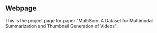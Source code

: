 ## <b>Webpage</b>


This is the project page for paper "MultiSum: A Dataset for Multimodal Summarization and Thumbnail Generation of Videos".
